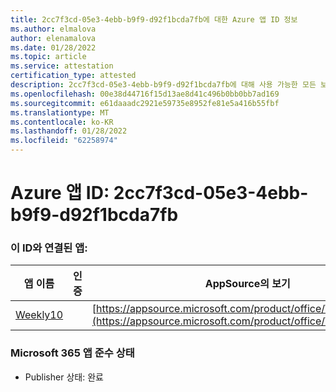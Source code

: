 ```yaml
---
title: 2cc7f3cd-05e3-4ebb-b9f9-d92f1bcda7fb에 대한 Azure 앱 ID 정보
ms.author: elmalova
author: elenamalova
ms.date: 01/28/2022
ms.topic: article
ms.service: attestation
certification_type: attested
description: 2cc7f3cd-05e3-4ebb-b9f9-d92f1bcda7fb에 대해 사용 가능한 모든 보안 및 규정 준수 정보입니다.
ms.openlocfilehash: 00e38d44716f15d13ae8d41c496b0bb0bb7ad169
ms.sourcegitcommit: e61daaadc2921e59735e8952fe81e5a416b55fbf
ms.translationtype: MT
ms.contentlocale: ko-KR
ms.lasthandoff: 01/28/2022
ms.locfileid: "62258974"
---
```

# <a name="azure-app-id-2cc7f3cd-05e3-4ebb-b9f9-d92f1bcda7fb"></a>Azure 앱 ID: 2cc7f3cd-05e3-4ebb-b9f9-d92f1bcda7fb


### <a name="apps-associated-with-this-id"></a>이 ID와 연결된 앱:
| **앱 이름** | **인증** | **AppSource의 보기** |
|--------------|---------------|-----------------------|
| [Weekly10](https://docs.microsoft.com/microsoft-365-app-certification/forward/WA200001441) |  | [https://appsource.microsoft.com/product/office/WA200001441](https://appsource.microsoft.com/product/office/WA200001441) |

### <a name="microsoft-365-app-compliance-status"></a>Microsoft 365 앱 준수 상태
- Publisher 상태: 완료
